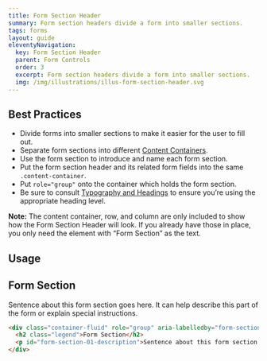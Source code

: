 ```yaml
---
title: Form Section Header
summary: Form section headers divide a form into smaller sections.
tags: forms
layout: guide
eleventyNavigation:
  key: Form Section Header
  parent: Form Controls
  order: 3
  excerpt: Form section headers divide a form into smaller sections.
  img: /img/illustrations/illus-form-section-header.svg
---
```


## Best Practices

- Divide forms into smaller sections to make it easier for the user to fill out.
- Separate form sections into different [Content Containers](/components/boxes/#content-container).
- Use the form section to introduce and name each form section.
- Put the form section header and its related form fields into the same `.content-container`.
- Put `role="group"` onto the container which holds the form section.
- Be sure to consult [Typography and Headings](/foundation/typography/#headings) to ensure you’re using the appropriate heading level.

**Note:** The content container, row, and column are only included to show how the Form Section Header will look. If you already have those in place, you only need the element with “Form Section” as the text.

## Usage

<div class="container-fluid" role="group" aria-labelledby="form-section-01-description">
  <h2 class="legend">Form Section</h2>
  <p id="form-section-01-description">Sentence about this form section goes here. It can help describe this part of the form or explain special instructions.</p>
</div>

```html
<div class="container-fluid" role="group" aria-labelledby="form-section-01-description">
  <h2 class="legend">Form Section</h2>
  <p id="form-section-01-description">Sentence about this form section goes here. It can help describe this part of the form or explain special instructions.</p>
</div>
```
